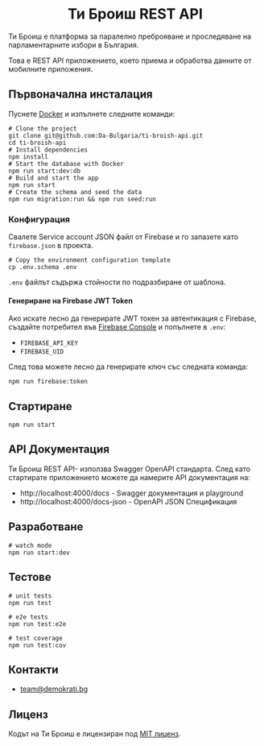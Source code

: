<h1 align="center">Ти Броиш REST API</h1>

Ти Броиш е платформа за паралелно преброяване и проследяване на парламентарните избори в България.

Това е REST API приложението, което приема и обработва данните от мобилните приложения.

## Първоначална инсталация

Пуснете [Docker][] и изпълнете следните команди:

``` shell
# Clone the project
git clone git@github.com:Da-Bulgaria/ti-broish-api.git
cd ti-broish-api
# Install dependencies
npm install
# Start the database with Docker
npm run start:dev:db
# Build and start the app
npm run start
# Create the schema and seed the data
npm run migration:run && npm run seed:run
```

### Конфигурация

Свалете Service account JSON файл от Firebase и го запазете като `firebase.json` в проекта.

``` shell
# Copy the environment configuration template
cp .env.schema .env
```

`.env` файлът съдържа стойности по подразбиране от шаблона.

#### Генериране на Firebase JWT Token

Ако искате лесно да генерирате JWT токен за автентикация с Firebase, създайте потребител във [Firebase Console](https://console.firebase.google.com/project/ti-broish/authentication/users) и попълнете в `.env`:

- `FIREBASE_API_KEY`
- `FIREBASE_UID`

След това можете лесно да генерирате ключ със следната команда:
``` shell
npm run firebase:token
```

## Стартиране

``` shell
npm run start
```

##  API Документация

Ти Броиш REST API- използва Swagger OpenAPI стандарта.
След като стартирате приложението можете да намерите API документация на:

- http://localhost:4000/docs - Swagger документация и playground
- http://localhost:4000/docs-json - OpenAPI JSON Спецификация

## Разработване

``` shell
# watch mode
npm run start:dev
```

## Тестове

``` shell
# unit tests
npm run test

# e2e tests
npm run test:e2e

# test coverage
npm run test:cov
```

## Контакти

- [team@demokrati.bg](mailto:team@demokrati.bg)

## Лиценз

Кодът на Ти Броиш е лицензиран под [MIT лиценз](https://github.com/nestjs/nest/blob/master/LICENSE).

[Docker]: https://www.docker.com/products/docker-desktop
